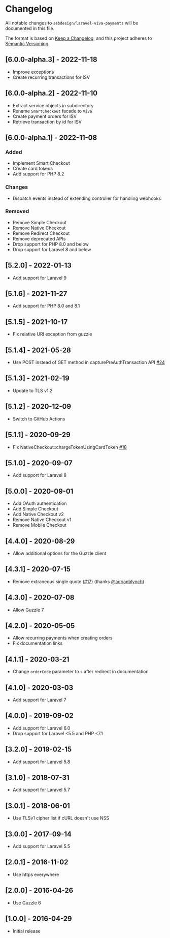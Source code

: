 # Changelog

All notable changes to `sebdesign/laravel-viva-payments` will be documented in this file.

The format is based on [Keep a Changelog](https://keepachangelog.com/en/1.0.0/),
and this project adheres to [Semantic Versioning](https://semver.org/spec/v2.0.0.html).

## [6.0.0-alpha.3] - 2022-11-18

- Improve exceptions
- Create recurring transactions for ISV

## [6.0.0-alpha.2] - 2022-11-10

- Extract service objects in subdirectory
- Rename `SmartCheckout` facade to `Viva`
- Create payment orders for ISV
- Retrieve transaction by id for ISV

## [6.0.0-alpha.1] - 2022-11-08

### Added

- Implement Smart Checkout
- Create card tokens
- Add support for PHP 8.2

### Changes
- Dispatch events instead of extending controller for handling webhooks

### Removed

- Remove Simple Checkout
- Remove Native Checkout
- Remove Redirect Checkout
- Remove deprecated APIs
- Drop support for PHP 8.0 and below
- Drop support for Laravel 8 and below

## [5.2.0] - 2022-01-13

- Add support for Laravel 9

## [5.1.6] - 2021-11-27

- Add support for PHP 8.0 and 8.1

## [5.1.5] - 2021-10-17

- Fix relative URI exception from guzzle

## [5.1.4] - 2021-05-28

- Use POST instead of GET method in capturePreAuthTransaction API [#24](https://github.com/sebdesign/laravel-viva-payments/pull/24)

## [5.1.3] - 2021-02-19

- Update to TLS v1.2

## [5.1.2] - 2020-12-09

- Switch to GitHub Actions

## [5.1.1] - 2020-09-29

- Fix NativeCheckout::chargeTokenUsingCardToken [#18](https://github.com/sebdesign/laravel-viva-payments/issues/18)

## [5.1.0] - 2020-09-07

- Add support for Laravel 8

## [5.0.0] - 2020-09-01

- Add OAuth authentication
- Add Simple Checkout
- Add Native Checkout v2
- Remove Native Checkout v1
- Remove Mobile Checkout

## [4.4.0] - 2020-08-29

- Allow additional options for the Guzzle client

## [4.3.1] - 2020-07-15

- Remove extraneous single quote ([#17](https://github.com/sebdesign/laravel-viva-payments/pull/17)) (thanks [@adrianblynch](https://github.com/adrianblynch))

## [4.3.0] - 2020-07-08

- Allow Guzzle 7

## [4.2.0] - 2020-05-05

- Allow recurring payments when creating orders
- Fix documentation links

## [4.1.1] - 2020-03-21

- Change `orderCode` parameter to `s` after redirect in documentation

## [4.1.0] - 2020-03-03

- Add support for Laravel 7

## [4.0.0] - 2019-09-02

- Add support for Laravel 6.0
- Drop support for Laravel <5.5 and PHP <7.1

## [3.2.0] - 2019-02-15

- Add support for Laravel 5.8

## [3.1.0] - 2018-07-31

- Add support for Laravel 5.7

## [3.0.1] - 2018-06-01

- Use TLSv1 cipher list if cURL doesn't use NSS

## [3.0.0] - 2017-09-14

- Add support for Laravel 5.5

## [2.0.1] - 2016-11-02

- Use https everywhere

## [2.0.0] - 2016-04-26

- Use Guzzle 6

## [1.0.0] - 2016-04-29

- Initial release
